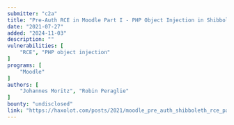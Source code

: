 ```yaml
---
submitter: "c2a"
title: "Pre-Auth RCE in Moodle Part I - PHP Object Injection in Shibboleth"
date: "2021-07-27"
added: "2024-11-03"
description: ""
vulnerabilities: [
    "RCE", "PHP object injection"
]
programs: [
    "Moodle"
]
authors: [
    "Johannes Moritz", "Robin Peraglie"
]
bounty: "undisclosed"
link: "https://haxolot.com/posts/2021/moodle_pre_auth_shibboleth_rce_part1/"
---
```




